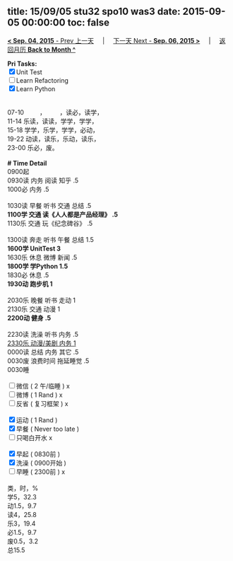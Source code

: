 title: 15/09/05 stu32 spo10 was3
date: 2015-09-05 00:00:00
toc: false
---
[**< Sep. 04, 2015** - Prev 上一天](/lifelogs/2015/09/d04.html) &nbsp; &nbsp; | &nbsp; &nbsp; [下一天 Next - **Sep. 06, 2015 >**](/lifelogs/2015/09/d06.html) &nbsp; &nbsp; |  &nbsp; &nbsp; [返回月历 **Back to Month ^**](/lifelogs/2015/09/index.html)
<br/><div><strong>Pri Tasks:</strong></div><div><div><input checked="true" type="checkbox"/>Unit Test</div></div><div><input type="checkbox"/>Learn Refactoring</div><div><input checked="true" type="checkbox"/>Learn Python</div><div><br/></div><div><br/></div><div>07-10         ，        ，读必，读学，</div><div>11-14 乐读，读读，学学，学学，</div><div>15-18 学学，乐学，学学，必动，</div><div>19-22 动读，读乐，乐动，读乐，</div><div>23-00 乐必，废。</div><div><br/></div><div><b># Time Detail</b></div><div>0900起</div><div>0930读 内务 阅读 知乎 .5</div><div>1000必 内务 .5</div><div><br/></div><div>1030读 早餐 听书 交通 总结 .5</div><div><strong>1100学 交通 读《人人都是产品经理》 .5</strong></div><div>1130乐 交通 玩《纪念碑谷》 .5</div><div><br/></div><div>1300读 奔走 听书 午餐 总结 1.5</div><div><b>1600学 UnitTest 3</b></div><div>1630乐 休息 微博 新闻 .5</div><div><b>1800学 学Python 1.5</b></div><div>1830必 休息 .5</div><div><b>1930动 跑步机 1</b></div><div><br/></div><div>2030乐 晚餐 听书 走动 1</div><div>2130乐 交通 动漫 1</div><div><b>2200动 健身 .5</b></div><div><b><br/></b></div><div>2230读 洗澡 听书 内务 .5</div><div><u>2330乐 动漫/美剧 内务 1</u></div><div>0000读 总结 内务 其它 .5</div><div>0030废 浪费时间 拖延睡觉 .5</div><div>0030睡</div><div><br/></div><div><input type="checkbox"/>微信 ( 2 午/临睡 ) x</div><div><input type="checkbox"/>微博 ( 1 Rand ) x</div><div><input type="checkbox"/>反省 ( 复习框架 ) x</div><div><br/></div><div><div><input checked="true" type="checkbox"/>运动 ( 1 Rand ) </div><div><input checked="true" type="checkbox"/>早餐 ( Never too late ) </div></div><div><input type="checkbox"/>只喝白开水 x</div><div><br/></div><div><input checked="true" type="checkbox"/>早起 ( 0830前 ) </div><div><input checked="true" type="checkbox"/>洗澡 ( 0900开始 ) <br/></div><div><input type="checkbox"/>早睡 ( 2300前 ) x</div><div><br clear="none"/></div><div>类，时，%<br clear="none"/>学5，32.3<br clear="none"/>动1.5，9.7<br clear="none"/>读4，25.8<br clear="none"/>乐3，19.4<br clear="none"/>必1.5，9.7<br clear="none"/>废0.5，3.2<br clear="none"/>总15.5</div>
